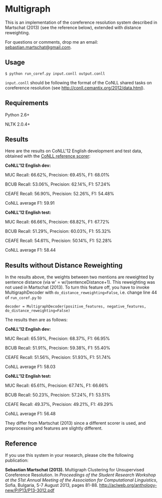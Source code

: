 # Multigraph

This is an implementation of the coreference resolution system described in 
Martschat (2013) (see the reference below), extended with distance reweighting.

For questions or comments, drop me an email: sebastian.martschat@gmail.com.

## Usage

  `$ python run_coref.py input.conll output.conll`

`input.conll` should be following the format of the CoNLL shared tasks on 
coreference resolution (see http://conll.cemantix.org/2012/data.html).

## Requirements

Python 2.6+

NLTK 2.0.4+

## Results

Here are the results on CoNLL'12 English development and test data, obtained 
with the [CoNLL reference scorer](http://code.google.com/p/reference-coreference-scorers/):

**CoNLL'12 English dev:**

MUC Recall: 66.62%, Precision: 69.45%, F1: 68.01%

BCUB Recall: 53.06%, Precision: 62.14%, F1: 57.24%

CEAFE Recall: 56.90%, Precision: 52.26%, F1: 54.48%

CoNLL average F1: 59.91


**CoNLL'12 English test:**

MUC Recall: 66.66%, Precision: 68.82%, F1: 67.72%

BCUB Recall: 51.29%, Precision: 60.03%, F1: 55.32%

CEAFE Recall: 54.61%, Precision: 50.14%, F1: 52.28%

CoNLL average F1: 58.44


## Results without Distance Reweighting

In the results above, the weights between two mentions are reweighted by 
sentence distance (via w' = w/(sentenceDistance+1). This reweighting was not
used in Martschat (2013). To turn this feature off, you have to invoke
MultigraphDecoder with `do_distance_reweighting=False`, i.e. change line 44 of 
`run_coref.py` to 

`decoder = MultigraphDecoder(positive_features, negative_features, do_distance_reweighting=False)`

The results then are as follows:

**CoNLL'12 English dev:**

MUC Recall: 65.59%, Precision: 68.37%, F1: 66.95%

BCUB Recall: 51.91%, Precision: 59.38%, F1: 55.40%

CEAFE Recall: 51.56%, Precision: 51.93%, F1: 51.74%

CoNLL average F1: 58.03


**CoNLL'12 English test:**

MUC Recall: 65.61%, Precision: 67.74%, F1: 66.66%

BCUB Recall: 50.23%, Precision: 57.24%, F1: 53.51%

CEAFE Recall: 49.37%, Precision: 49.21%, F1: 49.29%

CoNLL average F1: 56.48


They differ from Martschat (2013) since a different scorer is used, and 
preprocessing and features are slightly different.

## Reference

If you use this system in your research, please cite the following publication:

**Sebastian Martschat (2013).** Multigraph Clustering for Unsupervised Coreference Resolution. In *Proceedings of the Student Research Workshop at the 51st Annual Meeting of the Association for Computational Linguistics*, Sofia, Bulgaria, 5-7 August 2013, pages 81-88. http://aclweb.org/anthology-new/P/P13/P13-3012.pdf
